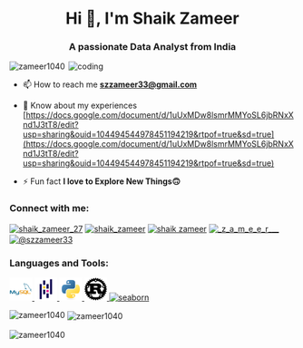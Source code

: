 <h1 align="center">Hi 👋, I'm Shaik Zameer</h1>
<h3 align="center">A passionate Data Analyst from India</h3>

<img align="right" alt="coding" width="400" src="https://camo.githubusercontent.com/cae12fddd9d6982901d82580bdf321d81fb299141098ca1c2d4891870827bf17/68747470733a2f2f6d69726f2e6d656469756d2e636f6d2f6d61782f313336302f302a37513379765349765f7430696f4a2d5a2e676966">

<p align="left"> <img src="https://komarev.com/ghpvc/?username=zameer1040&label=Profile%20views&color=0e75b6&style=flat" alt="zameer1040" /> </p>

- 📫 How to reach me **szzameer33@gmail.com**

- 📄 Know about my experiences [https://docs.google.com/document/d/1uUxMDw8lsmrMMYoSL6jbRNxXnd1J3tT8/edit?usp=sharing&ouid=104494544978451194219&rtpof=true&sd=true](https://docs.google.com/document/d/1uUxMDw8lsmrMMYoSL6jbRNxXnd1J3tT8/edit?usp=sharing&ouid=104494544978451194219&rtpof=true&sd=true)

- ⚡ Fun fact **I love to Explore New Things🙃**

<h3 align="left">Connect with me:</h3>
<p align="left">
<a href="https://twitter.com/shaik_zameer_27" target="blank"><img align="center" src="https://raw.githubusercontent.com/rahuldkjain/github-profile-readme-generator/master/src/images/icons/Social/twitter.svg" alt="shaik_zameer_27" height="30" width="40" /></a>
<a href="https://kaggle.com/shaik_zameer" target="blank"><img align="center" src="https://raw.githubusercontent.com/rahuldkjain/github-profile-readme-generator/master/src/images/icons/Social/kaggle.svg" alt="shaik_zameer" height="30" width="40" /></a>
<a href="https://fb.com/shaik zameer" target="blank"><img align="center" src="https://raw.githubusercontent.com/rahuldkjain/github-profile-readme-generator/master/src/images/icons/Social/facebook.svg" alt="shaik zameer" height="30" width="40" /></a>
<a href="https://instagram.com/_z_a_m_e_e_r___" target="blank"><img align="center" src="https://raw.githubusercontent.com/rahuldkjain/github-profile-readme-generator/master/src/images/icons/Social/instagram.svg" alt="_z_a_m_e_e_r___" height="30" width="40" /></a>
<a href="https://www.hackerrank.com/@szzameer33" target="blank"><img align="center" src="https://raw.githubusercontent.com/rahuldkjain/github-profile-readme-generator/master/src/images/icons/Social/hackerrank.svg" alt="@szzameer33" height="30" width="40" /></a>
</p>

<h3 align="left">Languages and Tools:</h3>
<p align="left"> <a href="https://www.mysql.com/" target="_blank" rel="noreferrer"> <img src="https://raw.githubusercontent.com/devicons/devicon/master/icons/mysql/mysql-original-wordmark.svg" alt="mysql" width="40" height="40"/> </a> <a href="https://pandas.pydata.org/" target="_blank" rel="noreferrer"> <img src="https://raw.githubusercontent.com/devicons/devicon/2ae2a900d2f041da66e950e4d48052658d850630/icons/pandas/pandas-original.svg" alt="pandas" width="40" height="40"/> </a> <a href="https://www.python.org" target="_blank" rel="noreferrer"> <img src="https://raw.githubusercontent.com/devicons/devicon/master/icons/python/python-original.svg" alt="python" width="40" height="40"/> </a> <a href="https://www.rust-lang.org" target="_blank" rel="noreferrer"> <img src="https://raw.githubusercontent.com/devicons/devicon/master/icons/rust/rust-plain.svg" alt="rust" width="40" height="40"/> </a> <a href="https://seaborn.pydata.org/" target="_blank" rel="noreferrer"> <img src="https://seaborn.pydata.org/_images/logo-mark-lightbg.svg" alt="seaborn" width="40" height="40"/> </a> </p>

<p><img align="left" src="https://github-readme-stats.vercel.app/api/top-langs?username=zameer1040&show_icons=true&locale=en&layout=compact" alt="zameer1040" /></p>

<p>&nbsp;<img align="center" src="https://github-readme-stats.vercel.app/api?username=zameer1040&show_icons=true&locale=en" alt="zameer1040" /></p>

<p><img align="center" src="https://github-readme-streak-stats.herokuapp.com/?user=zameer1040&" alt="zameer1040" /></p>
